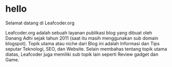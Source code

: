 # hello
Selamat datang di Leafcoder.org

Leafcoder.org adalah sebuah layanan publikasi blog yang dibuat oleh Danang Adhi sejak tahun 2011 (saat itu masih menggunakan sub domain blogspot). Topik utama atau niche dari Blog ini adalah Informasi dan Tips seputar Teknologi, SEO, dan Website. Selain membahas tentang topik utama diatas, Leafcoder juga memiliki sub topik lain seperti Review gadget dan Game.
